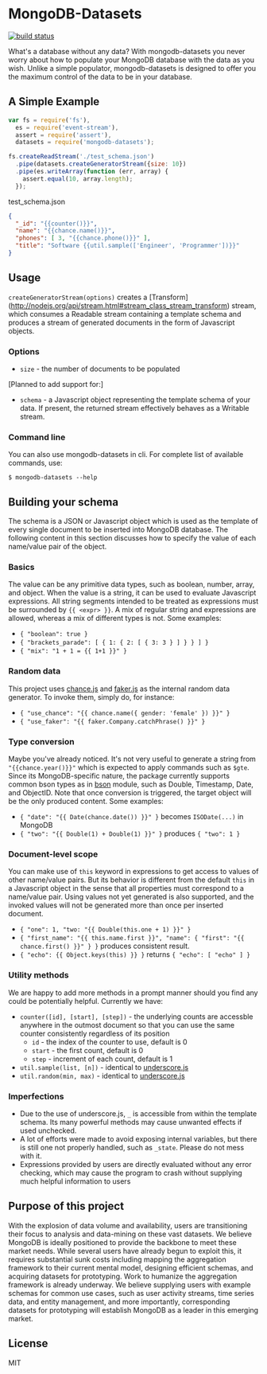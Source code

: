 # MongoDB-Datasets

[![build status](https://secure.travis-ci.org/imlucas/mongodb-datasets.png)](http://travis-ci.org/imlucas/mongodb-datasets)

What's a database without any data? With mongodb-datasets you never worry about
how to populate your MongoDB database with the data as you wish. Unlike a simple
populator, mongodb-datasets is designed to offer you the maximum control of the
data to be in your database.

## A Simple Example

```javascript
var fs = require('fs'),
  es = require('event-stream'),
  assert = require('assert'),
  datasets = require('mongodb-datasets');

fs.createReadStream('./test_schema.json')
  .pipe(datasets.createGeneratorStream({size: 10})
  .pipe(es.writeArray(function (err, array) {
    assert.equal(10, array.length);
  });
```

test_schema.json
```json
{
  "_id": "{{counter()}}",
  "name": "{{chance.name()}}",
  "phones": [ 3, "{{chance.phone()}}" ],
  "title": "Software {{util.sample(['Engineer', 'Programmer'])}}"
}
```

## Usage

`createGeneratorStream(options)` creates a [Transform]
(http://nodejs.org/api/stream.html#stream_class_stream_transform) stream, which
consumes a Readable stream containing a template schema and produces a stream
of generated documents in the form of Javascript objects.

### Options

* `size` - the number of documents to be populated

[Planned to add support for:]
* `schema` - a Javascript object representing the template schema of your data.
If present, the returned stream effectively behaves as a Writable stream.

### Command line

You can also use mongodb-datasets in cli. For complete list of available
commands, use:

    $ mongodb-datasets --help

## Building your schema

The schema is a JSON or Javascript object which is used as the template of every
single document to be inserted into MongoDB database. The following content in
this section discusses how to specify the value of each name/value pair of the
object.

### Basics

The value can be any primitive data types, such as boolean, number, array, and
object. When the value is a string, it can be used to evaluate Javascript
expressions. All string segments intended to be treated as expressions must be
surrounded by `{{ <expr> }}`. A mix of regular string and expressions are
allowed, whereas a mix of different types is not. Some examples:
* `{ "boolean": true }`
* `{ "brackets_parade": [ { 1: { 2: [ { 3: 3 } ] } } ] }`
* `{ "mix": "1 + 1 = {{ 1+1 }}" }`

### Random data

This project uses [chance.js](http://chancejs.com/) and
[faker.js](https://github.com/FotoVerite/Faker.js) as the internal random data
generator. To invoke them, simply do, for instance:
* `{ "use_chance": "{{ chance.name({ gender: 'female' }) }}" }`
* `{ "use_faker": "{{ faker.Company.catchPhrase() }}" }`

### Type conversion

Maybe you've already noticed. It's not very useful to generate a string from
`"{{chance.year()}}"` which is expected to apply commands such as `$gte`.
Since its MongoDB-specific nature, the package currently supports common bson
types as in [bson](https://github.com/mongodb/js-bson) module, such as Double,
Timestamp, Date, and ObjectID. Note that once conversion is triggered, the
target object will be the only produced content. Some examples:
* `{ "date": "{{ Date(chance.date()) }}" }` becomes `ISODate(...)` in MongoDB
* `{ "two": "{{ Double(1) + Double(1) }}" }` produces `{ "two": 1 }`

### Document-level scope

You can make use of `this` keyword in expressions to get access to values of
other name/value pairs. But its behavior is different from the default `this`
in a Javascript object in the sense that all properties must correspond to
a name/value pair. Using values not yet generated is also supported, and the
invoked values will not be generated more than once per inserted document.
* `{ "one": 1, "two: "{{ Double(this.one + 1) }}" }`
* `{ "first_name": "{{ this.name.first }}",
     "name": { "first": "{{ chance.first() }}" } }` produces consistent result.
* `{ "echo": {{ Object.keys(this) }} }` returns `{ "echo": [ "echo" ] }`

### Utility methods

We are happy to add more methods in a prompt manner should you find any could be
potentially helpful. Currently we have:
* `counter([id], [start], [step])` - the underlying counts are accessble
  anywhere in the outmost document so that you can use the same counter
  consistently regardless of its position
  + `id` - the index of the counter to use, default is 0
  + `start` - the first count, default is 0
  + `step` - increment of each count, default is 1
* `util.sample(list, [n])` - identical to [underscore.js](http://underscorejs.org/#sample)
* `util.random(min, max)` - identical to [underscore.js](http://underscorejs.org/#random)

### Imperfections

* Due to the use of underscore.js, `_` is accessible from within the template
  schema. Its many powerful methods may cause unwanted effects if used unchecked.
* A lot of efforts were made to avoid exposing internal variables, but there is
  still one not properly handled, such as `_state`. Please do not mess with it.
* Expressions provided by users are directly evaluated without any error
  checking, which may cause the program to crash without supplying much helpful
  information to users

## Purpose of this project

With the explosion of data volume and availability, users are
transitioning their focus to analysis and data-mining on these vast
datasets. We believe MongoDB is ideally positioned to provide the
backbone to meet these market needs. While several users have already
begun to exploit this, it requires substantial sunk costs including
mapping the aggregation framework to their current mental model,
designing efficient schemas, and acquiring datasets for prototyping.
Work to humanize the aggregation framework is already underway. We
believe supplying users with example schemas for common use cases,
such as user activity streams, time series data, and entity management,
and more importantly, corresponding datasets for prototyping will
establish MongoDB as a leader in this emerging market.

## License

MIT
